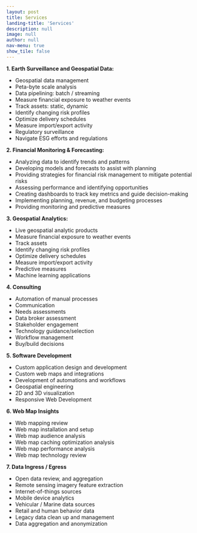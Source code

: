 ```yaml
---
layout: post
title: Services
landing-title: 'Services'
description: null
image: null
author: null
nav-menu: true
show_tile: false
---
```


**1. Earth Surveillance and Geospatial Data:**
  - Geospatial data management
  - Peta-byte scale analysis
  - Data pipelining: batch / streaming
  - Measure financial exposure to weather events
  - Track assets: static, dynamic
  - Identify changing risk profiles
  - Optimize delivery schedules
  - Measure import/export activity
  - Regulatory surveillance
  - Navigate ESG efforts and regulations

**2. Financial Monitoring & Forecasting:**
  - Analyzing data to identify trends and patterns
  - Developing models and forecasts to assist with planning
  - Providing strategies for financial risk management to mitigate potential risks
  - Assessing performance and identifying opportunities
  - Creating dashboards to track key metrics and guide decision-making
  - Implementing planning, revenue, and budgeting processes
  - Providing monitoring and predictive measures

**3. Geospatial Analytics:**
  - Live geospatial analytic products
  - Measure financial exposure to weather events
  - Track assets
  - Identify changing risk profiles
  - Optimize delivery schedules
  - Measure import/export activity
  - Predictive measures
  - Machine learning applications

**4. Consulting**
  - Automation of manual processes
  - Communication
  - Needs assessments
  - Data broker assessment
  - Stakeholder engagement
  - Technology guidance/selection
  - Workflow management
  - Buy/build decisions

**5. Software Development**
  - Custom application design and development
  - Custom web maps and integrations
  - Development of automations and workflows
  - Geospatial engineering
  - 2D and 3D visualization
  - Responsive Web Development

**6. Web Map Insights**
  - Web mapping review
  - Web map installation and setup
  - Web map audience analysis
  - Web map caching optimization analysis
  - Web map performance analysis
  - Web map technology review

**7. Data Ingress / Egress**
  - Open data review, and aggregation
  - Remote sensing imagery feature extraction
  - Internet-of-things sources
  - Mobile device analytics
  - Vehicular / Marine data sources
  - Retail and human behavior data
  - Legacy data clean up and management
  - Data aggregation and anonymization

